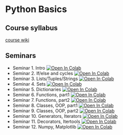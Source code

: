 # Python Basics

## Course syllabus

[course wiki](http://wiki.cs.hse.ru/Основы_программирования_на_Python_осень_2022_матфак)


## Seminars


- Seminar 1. Intro
[![Open In Colab](https://colab.research.google.com/assets/colab-badge.svg)](https://colab.research.google.com/github/Podidiving/math-hse-python/blob/main/sem1_intro.ipynb)
- Seminar 2. If/else and cycles
[![Open In Colab](https://colab.research.google.com/assets/colab-badge.svg)](https://colab.research.google.com/github/Podidiving/math-hse-python/blob/main/sem2_if_cycles.ipynb)
- Seminar 3. Lists/Tuples/Strings
[![Open In Colab](https://colab.research.google.com/assets/colab-badge.svg)](https://colab.research.google.com/github/Podidiving/math-hse-python/blob/main/sem3_strings_lists.ipynb)
- Seminar 4. Sets
[![Open In Colab](https://colab.research.google.com/assets/colab-badge.svg)](https://colab.research.google.com/github/Podidiving/math-hse-python/blob/main/sem4_set.ipynb)
- Seminar 5. Dictionaries
[![Open In Colab](https://colab.research.google.com/assets/colab-badge.svg)](https://colab.research.google.com/github/Podidiving/math-hse-python/blob/main/sem5_dicts.ipynb)
- Seminar 6. Functions, part1
[![Open In Colab](https://colab.research.google.com/assets/colab-badge.svg)](https://colab.research.google.com/github/Podidiving/math-hse-python/blob/main/sem6_functions.ipynb)
- Seminar 7. Functions, part2
[![Open In Colab](https://colab.research.google.com/assets/colab-badge.svg)](https://colab.research.google.com/github/Podidiving/math-hse-python/blob/main/sem7_functions.ipynb)
- Seminar 8. Classes, OOP, part1
[![Open In Colab](https://colab.research.google.com/assets/colab-badge.svg)](https://colab.research.google.com/github/Podidiving/math-hse-python/blob/main/sem8_oop.ipynb)
- Seminar 9. Classes, OOP, part2
[![Open In Colab](https://colab.research.google.com/assets/colab-badge.svg)](https://colab.research.google.com/github/Podidiving/math-hse-python/blob/main/sem9_oop_2.ipynb)
- Seminar 10. Generators, Iterators
[![Open In Colab](https://colab.research.google.com/assets/colab-badge.svg)](https://colab.research.google.com/github/Podidiving/math-hse-python/blob/main/sem10_generators.ipynb)
- Seminar 11. Decorators, Itertools
[![Open In Colab](https://colab.research.google.com/assets/colab-badge.svg)](https://colab.research.google.com/github/Podidiving/math-hse-python/blob/main/sem11_decorators_itertools.ipynb)
- Seminar 12. Numpy, Matplotlib
[![Open In Colab](https://colab.research.google.com/assets/colab-badge.svg)](https://colab.research.google.com/github/Podidiving/math-hse-python/blob/main/sem12_numpy_matplotlib.ipynb)